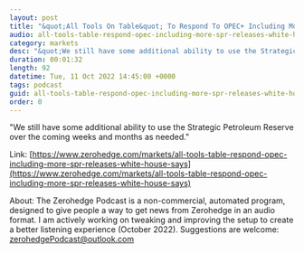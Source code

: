 ```yaml
---
layout: post
title: "&quot;All Tools On Table&quot; To Respond To OPEC+ Including More SPR Releases, White House Says"
audio: all-tools-table-respond-opec-including-more-spr-releases-white-house-says-0
category: markets
desc: "&quot;We still have some additional ability to use the Strategic Petroleum Reserve over the coming weeks and months as needed.&quot;"
duration: 00:01:32
length: 92
datetime: Tue, 11 Oct 2022 14:45:00 +0000
tags: podcast
guid: all-tools-table-respond-opec-including-more-spr-releases-white-house-says-0
order: 0
---
```

&quot;We still have some additional ability to use the Strategic Petroleum Reserve over the coming weeks and months as needed.&quot;

Link: [https://www.zerohedge.com/markets/all-tools-table-respond-opec-including-more-spr-releases-white-house-says](https://www.zerohedge.com/markets/all-tools-table-respond-opec-including-more-spr-releases-white-house-says)

About: The Zerohedge Podcast is a non-commercial, automated program, designed to give people a way to get news from Zerohedge in an audio format.  I am actively working on tweaking and improving the setup to create a better listening experience (October 2022).  Suggestions are welcome: [zerohedgePodcast@outlook.com](mailto:zerohedgePodcast@outlook.com)